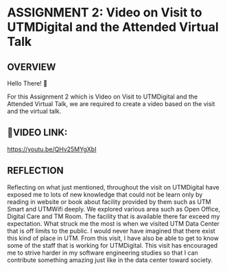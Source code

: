 # ASSIGNMENT 2: Video on Visit to UTMDigital and the Attended Virtual Talk
## OVERVIEW
Hello There! 👋

For this Assignment 2 which is Video on Visit to UTMDigital and the Attended Virtual Talk, we are required to create a video based on the visit and the virtual talk.
## 📌VIDEO LINK:
https://youtu.be/QHv25MYgXbI

## REFLECTION
Reflecting on what just mentioned, throughout the visit on UTMDigital have exposed me to lots of new knowledge that could not be learn only by reading in website or book about facility provided by them such as UTM Smart and UTMWifi deeply. We explored various area such as Open Office, Digital Care and TM Room. The facility that is available there far exceed my expectation. What struck me the most is when we visited UTM Data Center that is off limits to the public. I would never have imagined that there exist this kind of place in UTM. From this visit, I have also be able to get to know some of the staff that is working for UTMDigital. This visit has encouraged me to strive harder in my software engineering studies so that I can contribute something amazing just like in the data center toward society.
